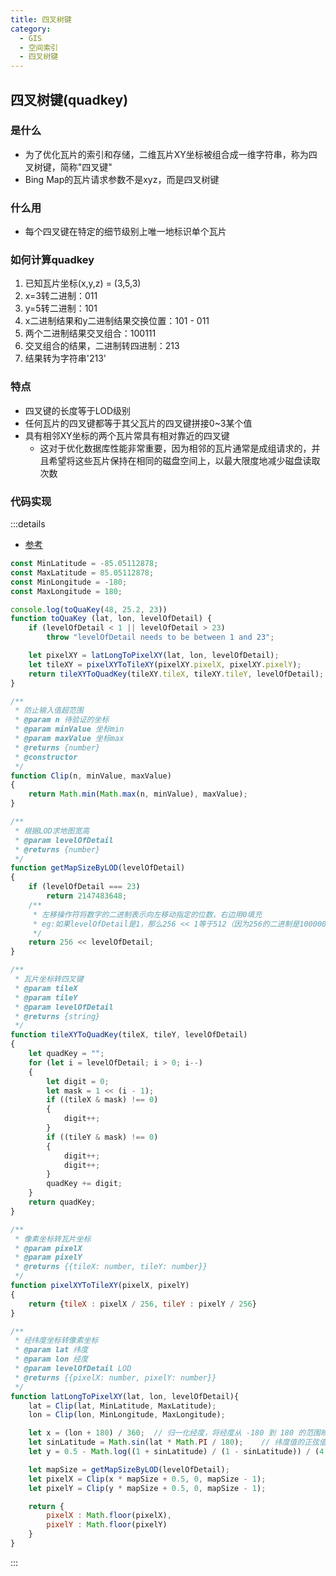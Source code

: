 ```yaml
---
title: 四叉树键
category:
  - GIS
  - 空间索引
  - 四叉树键
---
```


## 四叉树键(quadkey)
### 是什么
- 为了优化瓦片的索引和存储，二维瓦片XY坐标被组合成一维字符串，称为四叉树键，简称"四叉键"
- Bing Map的瓦片请求参数不是xyz，而是四叉树键
### 什么用
- 每个四叉键在特定的细节级别上唯一地标识单个瓦片
### 如何计算quadkey
1. 已知瓦片坐标(x,y,z) = (3,5,3)
2. x=3转二进制：011
3. y=5转二进制：101
4. x二进制结果和y二进制结果交换位置：101 - 011
5. 两个二进制结果交叉组合：100111
6. 交叉组合的结果，二进制转四进制：213
7. 结果转为字符串'213'
### 特点
- 四叉键的长度等于LOD级别
- 任何瓦片的四叉键都等于其父瓦片的四叉键拼接0~3某个值
- 具有相邻XY坐标的两个瓦片常具有相对靠近的四叉键
  - 这对于优化数据库性能非常重要，因为相邻的瓦片通常是成组请求的，并且希望将这些瓦片保持在相同的磁盘空间上，以最大限度地减少磁盘读取次数
### 代码实现
:::details
- [参考](https://github.com/stumpyfr/quadkey)
```js
const MinLatitude = -85.05112878;
const MaxLatitude = 85.05112878;
const MinLongitude = -180;
const MaxLongitude = 180;

console.log(toQuaKey(48, 25.2, 23))
function toQuaKey (lat, lon, levelOfDetail) {
    if (levelOfDetail < 1 || levelOfDetail > 23)
        throw "levelOfDetail needs to be between 1 and 23";

    let pixelXY = latLongToPixelXY(lat, lon, levelOfDetail);
    let tileXY = pixelXYToTileXY(pixelXY.pixelX, pixelXY.pixelY);
    return tileXYToQuadKey(tileXY.tileX, tileXY.tileY, levelOfDetail);
}

/**
 * 防止输入值超范围
 * @param n 待验证的坐标
 * @param minValue 坐标min
 * @param maxValue 坐标max
 * @returns {number}
 * @constructor
 */
function Clip(n, minValue, maxValue)
{
    return Math.min(Math.max(n, minValue), maxValue);
}

/**
 * 根据LOD求地图宽高
 * @param levelOfDetail
 * @returns {number}
 */
function getMapSizeByLOD(levelOfDetail)
{
    if (levelOfDetail === 23)
        return 2147483648;
    /**
     * 左移操作符将数字的二进制表示向左移动指定的位数，右边用0填充
     * eg:如果levelOfDetail是1，那么256 << 1等于512（因为256的二进制是100000000，左移一位变为1000000000，即512）。
     */
    return 256 << levelOfDetail;
}

/**
 * 瓦片坐标转四叉键
 * @param tileX
 * @param tileY
 * @param levelOfDetail
 * @returns {string}
 */
function tileXYToQuadKey(tileX, tileY, levelOfDetail)
{
    let quadKey = "";
    for (let i = levelOfDetail; i > 0; i--)
    {
        let digit = 0;
        let mask = 1 << (i - 1);
        if ((tileX & mask) !== 0)
        {
            digit++;
        }
        if ((tileY & mask) !== 0)
        {
            digit++;
            digit++;
        }
        quadKey += digit;
    }
    return quadKey;
}

/**
 * 像素坐标转瓦片坐标
 * @param pixelX
 * @param pixelY
 * @returns {{tileX: number, tileY: number}}
 */
function pixelXYToTileXY(pixelX, pixelY)
{
    return {tileX : pixelX / 256, tileY : pixelY / 256}
}

/**
 * 经纬度坐标转像素坐标
 * @param lat 纬度
 * @param lon 经度
 * @param levelOfDetail LOD
 * @returns {{pixelX: number, pixelY: number}}
 */
function latLongToPixelXY(lat, lon, levelOfDetail){
    lat = Clip(lat, MinLatitude, MaxLatitude);
    lon = Clip(lon, MinLongitude, MaxLongitude);

    let x = (lon + 180) / 360;  // 归一化经度，将经度从 -180 到 180 的范围映射到 0 到 1 的范围
    let sinLatitude = Math.sin(lat * Math.PI / 180);    // 纬度值的正弦值
    let y = 0.5 - Math.log((1 + sinLatitude) / (1 - sinLatitude)) / (4 * Math.PI);  // y 是基于纬度计算的一个中间值，使用 Mercator 投影公式进行转换。Mercator 投影常用于地图瓦片系统，因为它在纬度方向上提供了近似线性的映射。

    let mapSize = getMapSizeByLOD(levelOfDetail);
    let pixelX = Clip(x * mapSize + 0.5, 0, mapSize - 1);
    let pixelY = Clip(y * mapSize + 0.5, 0, mapSize - 1);

    return {
        pixelX : Math.floor(pixelX),
        pixelY : Math.floor(pixelY)
    }
}
```
:::